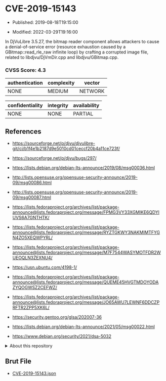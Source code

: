 # CVE-2019-15143

- Published: 2019-08-18T19:15:00

- Modified: 2022-03-29T19:16:00

In DjVuLibre 3.5.27, the bitmap reader component allows attackers to cause a denial-of-service error (resource exhaustion caused by a GBitmap::read_rle_raw infinite loop) by crafting a corrupted image file, related to libdjvu/DjVmDir.cpp and libdjvu/GBitmap.cpp.

### CVSS Score: **4.3**

| authentication | complexity | vector |
| --- | --- | --- |
| NONE | MEDIUM | NETWORK |

| confidentiality | integrity | availability |
| --- | --- | --- |
| NONE | NONE | PARTIAL |

## References

* https://sourceforge.net/p/djvu/djvulibre-git/ci/b1f4e1b2187d9e5010cd01ceccf20b4a11ce723f/

* https://sourceforge.net/p/djvu/bugs/297/

* https://lists.debian.org/debian-lts-announce/2019/08/msg00036.html

* http://lists.opensuse.org/opensuse-security-announce/2019-09/msg00086.html

* http://lists.opensuse.org/opensuse-security-announce/2019-09/msg00087.html

* https://lists.fedoraproject.org/archives/list/package-announce@lists.fedoraproject.org/message/FPMG3VY33XGMIKE6QDYIUVS6A7GNTHTK/

* https://lists.fedoraproject.org/archives/list/package-announce@lists.fedoraproject.org/message/RYZTGKWY3NAKMIMTFYGN4ZO5XEQWPYRL/

* https://lists.fedoraproject.org/archives/list/package-announce@lists.fedoraproject.org/message/M7F7544WASYMOTFDR2WUEOQLN3ZEXNU4/

* https://usn.ubuntu.com/4198-1/

* https://lists.fedoraproject.org/archives/list/package-announce@lists.fedoraproject.org/message/QUEME45HVGTMDOYODAZYQOGWSZ2CEFWZ/

* https://lists.fedoraproject.org/archives/list/package-announce@lists.fedoraproject.org/message/JO65AWU7LEWNF6DDCZPRFTR2ZPP5XK6L/

* https://security.gentoo.org/glsa/202007-36

* https://lists.debian.org/debian-lts-announce/2021/05/msg00022.html

* https://www.debian.org/security/2021/dsa-5032

<details>
<summary>About this repository</summary> 

  This repository is part of the project [Live Hack CVE](https://github.com/Live-Hack-CVE). Main website can be found [www.live-hack.org](https://www.live-hack.org) 
  
  Made by [Sn0wAlice](https://github.com/Sn0wAlice) for the people that care about security and need to have a feed of the latest CVEs. Hope you enjoy it, don't forget to star the repo and follow me on [Twitter](https://twitter.com/Sn0wAlice) and [Github](https://github.com/Sn0wAlice). And that is my [personnal website](https://www.alice-snow.me/)

  - [Home Page](https://github.com/Live-Hack-CVE)
  - [Framework](https://github.com/Live-Hack-CVE/cve-framework)
  - [CVE database](https://github.com/Live-Hack-CVE/full_database)
  - [Changelog](https://github.com/Live-Hack-CVE/Changelog)
</details>

## Brut File

* [CVE-2019-15143.json](https://raw.githubusercontent.com/Live-Hack-CVE/full_database/main/cves/2019/CVE-2019-15143.json)

